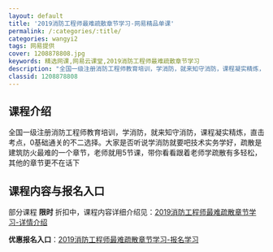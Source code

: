 ```yaml
---
layout: default
title: '2019消防工程师最难疏散章节学习-网易精品单课'
permalink: /:categories/:title/
categories: wangyi2
tags: 网易提供
cover: 1208878808.jpg
keywords: 精选网课,网易云课堂,2019消防工程师最难疏散章节学习
description: "全国一级注册消防工程师教育培训，学消防，就来知守消防，课程凝实精炼，直击考点，0基础通关的不二选择。大家是否听说学消防就要吧技术实务学好，疏散是建筑防火最难的一个章节，老师就用5节课，带你看"
classid: 1208878808
---
```


## 课程介绍

全国一级注册消防工程师教育培训，学消防，就来知守消防，课程凝实精炼，直击考点，0基础通关的不二选择。大家是否听说学消防就要吧技术实务学好，疏散是建筑防火最难的一个章节，老师就用5节课，带你看看跟着老师学疏散有多轻松，其他的章节更不在话下

## 课程内容与报名入口

部分课程 **限时** 折扣中，课程内容详细介绍见：[2019消防工程师最难疏散章节学习-详情介绍](https://study.163.com/course/introduction/1208878808.htm?share=1&shareId=1025206652&utm_campaign=share&utm_medium=iphoneShare&utm_source=&utm_u=1025206652)

**优惠报名入口**：[2019消防工程师最难疏散章节学习-报名学习](https://study.163.com/course/introduction/1208878808.htm?share=1&shareId=1025206652&utm_campaign=share&utm_medium=iphoneShare&utm_source=&utm_u=1025206652)

